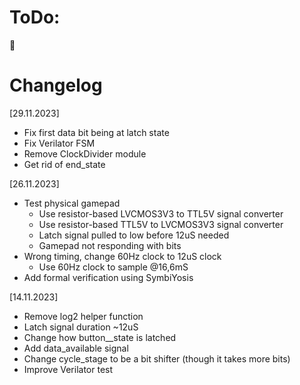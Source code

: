 # ToDo:
🙂

# Changelog

[29.11.2023]
- Fix first data bit being at latch state
- Fix Verilator FSM
- Remove ClockDivider module
- Get rid of end_state

[26.11.2023]
- Test physical gamepad
    - Use resistor-based LVCMOS3V3 to TTL5V signal converter
    - Use resistor-based TTL5V to LVCMOS3V3 signal converter
    - Latch signal pulled to low before 12uS needed
    - Gamepad not responding with bits
- Wrong timing, change 60Hz clock to 12uS clock
    - Use 60Hz clock to sample @16,6mS
- Add formal verification using SymbiYosis


[14.11.2023]
- Remove log2 helper function
- Latch signal duration ~12uS
- Change how button__state is latched
- Add data_available signal
- Change cycle_stage to be a bit shifter (though it takes more bits)
- Improve Verilator test